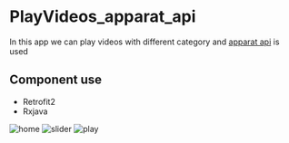 # PlayVideos_apparat_api
In this app we can play videos with different category and [apparat api](https://www.aparat.com/api) is used

## Component use ##
+ Retrofit2
+ Rxjava

![home](https://user-images.githubusercontent.com/100417762/180608623-da349114-9cc6-4fcb-8c0d-f63e7332d99d.png)
![slider](https://user-images.githubusercontent.com/100417762/180608698-4ad28103-ec25-44fc-91bc-f74e583f84e9.png)
![play](https://user-images.githubusercontent.com/100417762/180608736-1bef7242-5bfe-4c87-926d-06e69df703bb.png)
